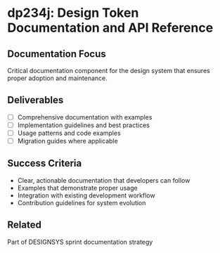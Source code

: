 # dp234j: Design Token Documentation and API Reference

## Documentation Focus
Critical documentation component for the design system that ensures proper adoption and maintenance.

## Deliverables
- [ ] Comprehensive documentation with examples
- [ ] Implementation guidelines and best practices
- [ ] Usage patterns and code examples
- [ ] Migration guides where applicable

## Success Criteria
- Clear, actionable documentation that developers can follow
- Examples that demonstrate proper usage
- Integration with existing development workflow
- Contribution guidelines for system evolution

## Related
Part of DESIGNSYS sprint documentation strategy
